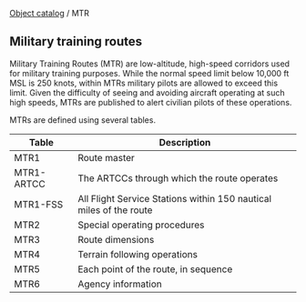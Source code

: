 [Object catalog](https://github.com/tlarsen7572/us_airspace_data#object-catalog) / MTR

## Military training routes

Military Training Routes (MTR) are low-altitude, high-speed corridors used for military training purposes. While the normal speed limit below 10,000 ft MSL is 250 knots, within MTRs military pilots are allowed to exceed this limit. Given the difficulty of seeing and avoiding aircraft operating at such high speeds, MTRs are published to alert civilian pilots of these operations.

MTRs are defined using several tables.

|Table        |Description|
|-------------|-----------|
|MTR1         |Route master|
|MTR1-ARTCC   |The ARTCCs through which the route operates|
|MTR1-FSS     |All Flight Service Stations within 150 nautical miles of the route|
|MTR2         |Special operating procedures|
|MTR3         |Route dimensions|
|MTR4         |Terrain following operations|
|MTR5         |Each point of the route, in sequence|
|MTR6         |Agency information|
